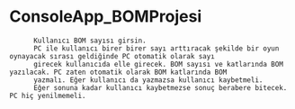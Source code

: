 # ConsoleApp_BOMProjesi
          Kullanıcı BOM sayısı girsin.
          PC ile kullanıcı birer birer sayı arttıracak şekilde bir oyun oynayacak sırası geldiğinde PC otomatik olarak sayı
          girecek kullanıcıda elle girecek. BOM sayısı ve katlarında BOM yazılacak. PC zaten otomatik olarak BOM katlarında BOM
          yazmalı. Eğer kullanıcı da yazmazsa kullanıcı kaybetmeli.
          Eğer sonuna kadar kullanıcı kaybetmezse sonuç berabere bitecek. PC hiç yenilmemeli.
